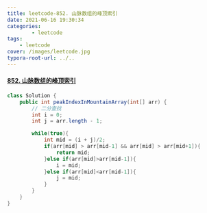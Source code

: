 ```yaml
---
title: leetcode-852. 山脉数组的峰顶索引
date: 2021-06-16 19:30:34
categories: 
		- leetcode
tags: 
	- leetcode
cover: /images/leetcode.jpg
typora-root-url: ../..
---
```


#### [852. 山脉数组的峰顶索引](https://leetcode-cn.com/problems/peak-index-in-a-mountain-array/)

```java
class Solution {
    public int peakIndexInMountainArray(int[] arr) {
        // 二分查找
        int i = 0;
        int j = arr.length - 1;

        while(true){
            int mid = (i + j)/2;
            if(arr[mid] > arr[mid-1] && arr[mid] > arr[mid+1]){
                return mid;
            }else if(arr[mid]>arr[mid-1]){
                i = mid;
            }else if(arr[mid]<arr[mid-1]){
                j = mid;
            }
        }
    }
}
```

